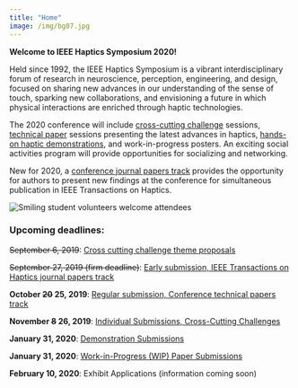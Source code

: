 ```yaml
---
title: "Home"
image: /img/bg07.jpg
---
```


**Welcome to IEEE Haptics Symposium 2020!**

Held since 1992, the IEEE Haptics Symposium is a vibrant interdisciplinary forum of research in neuroscience, perception, engineering, and design, focused on sharing new advances in our understanding of the sense of touch, sparking new collaborations, and envisioning a future in which physical interactions are enriched through haptic technologies.  

The 2020 conference will include [cross-cutting challenge](/presenting/cross-cutting-challenges/) sessions, [technical paper](/presenting/technical-papers/) sessions presenting the latest advances in haptics,  [hands-on haptic demonstrations](/presenting/demos), and work-in-progress posters. An exciting social activities program will provide opportunities for socializing and networking.

New for 2020, a [conference journal papers track](/presenting/transactions-on-haptics-early-submission) provides the opportunity for authors to present new findings at the conference for simultaneous publication in IEEE Transactions on Haptics.

![Smiling student volunteers welcome attendees](/img/slide-image-6-crop.jpg)

### Upcoming deadlines:

~~September 6, 2019~~: [Cross cutting challenge theme proposals](/presenting/cross-cutting-challenges/)

~~September 27, 2019 (firm deadline)~~: [Early submission, IEEE Transactions on Haptics journal papers track](/presenting/transactions-on-haptics-early-submission)

**October ~~20~~ 25, 2019**: [Regular submission, Conference technical papers track](/presenting/technical-papers/)

**November ~~8~~ 26, 2019**: [Individual Submissions, Cross-Cutting Challenges](/presenting/cross-cutting-challenges/)

**January 31, 2020**: [Demonstration Submissions](/presenting/demos/)

**January 31, 2020**: [Work-in-Progress (WIP) Paper Submissions](/presenting/work-in-progress-wip-papers/)

**February 10, 2020**: Exhibit Applications (information coming soon)